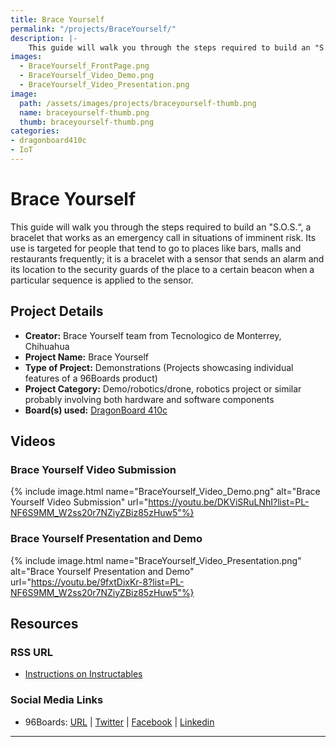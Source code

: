 ```yaml
---
title: Brace Yourself
permalink: "/projects/BraceYourself/"
description: |-
    This guide will walk you through the steps required to build an "S.O.S.“, a bracelet that works as an emergency call in situations of imminent risk. Its use is targeted for people that tend to go to places like bars, malls and restaurants frequently; it is a bracelet with a sensor that sends an alarm and its location to the security guards of the place to a certain beacon when a particular sequence is applied to the sensor.
images:
  - BraceYourself_FrontPage.png
  - BraceYourself_Video_Demo.png
  - BraceYourself_Video_Presentation.png
image:
  path: /assets/images/projects/braceyourself-thumb.png
  name: braceyourself-thumb.png
  thumb: braceyourself-thumb.png
categories:
- dragonboard410c
- IoT
---
```

# Brace Yourself

This guide will walk you through the steps required to build an "S.O.S.“, a bracelet that works as an emergency call in situations of imminent risk. Its use is targeted for people that tend to go to places like bars, malls and restaurants frequently; it is a bracelet with a sensor that sends an alarm and its location to the security guards of the place to a certain beacon when a particular sequence is applied to the sensor.

## Project Details

- **Creator:** Brace Yourself team from Tecnologico de Monterrey, Chihuahua
- **Project Name:** Brace Yourself
- **Type of Project:** Demonstrations (Projects showcasing individual features of a 96Boards product)
- **Project Category:** Demo/robotics/drone, robotics project or similar probably involving both hardware and software components
- **Board(s) used:** [DragonBoard 410c](https://www.96boards.org/product/dragonboard410c/)

## Videos

### Brace Yourself Video Submission
{% include image.html name="BraceYourself_Video_Demo.png" alt="Brace Yourself Video Submission" url="https://youtu.be/DKViSRuLNhI?list=PL-NF6S9MM_W2ss20r7NZiyZBiz85zHuw5"%}

### Brace Yourself Presentation and Demo
{% include image.html name="BraceYourself_Video_Presentation.png" alt="Brace Yourself Presentation and Demo" url="https://youtu.be/9fxtDixKr-8?list=PL-NF6S9MM_W2ss20r7NZiyZBiz85zHuw5"%}

## Resources

### RSS URL

- [Instructions on Instructables](http://www.instructables.com/id/Brace-Yourself/)

### Social Media Links

- 96Boards: [URL](https://www.96boards.org/) &#124; [Twitter](https://twitter.com/96boards) &#124; [Facebook](https://www.facebook.com/96Boards) &#124; [Linkedin](https://www.linkedin.com/company/{{site.linkedin_username}}/)


***
